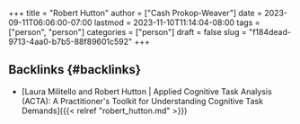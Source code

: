+++
title = "Robert Hutton"
author = ["Cash Prokop-Weaver"]
date = 2023-09-11T06:06:00-07:00
lastmod = 2023-11-10T11:14:04-08:00
tags = ["person", "person"]
categories = ["person"]
draft = false
slug = "f184dead-9713-4aa0-b7b5-88f89601c592"
+++

## Backlinks {#backlinks}

-   [Laura Militello and Robert Hutton | Applied Cognitive Task Analysis (ACTA): A Practitioner's Toolkit for Understanding Cognitive Task Demands]({{< relref "robert_hutton.md" >}})
